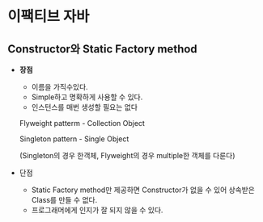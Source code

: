 # 이팩티브 자바



## Constructor와 Static Factory method

* **장점**

  * 이름을 가직수있다.
  * Simple하고 명확하게 사용할 수 있다.
  * 인스턴스를 매번 생성할 필요는 없다

  Flyweight patterm - Collection Object

  Singleton pattern - Single Object

  (Singleton의 경우 한객체, Flyweight의 경우 multiple한 객체를 다룬다)

* 단점
  * Static Factory method만 제공하면 Constructor가 없을 수 있어 상속받은 Class를 만들 수 없다.
  * 프로그래머에게 인지가 잘 되지 않을 수 있다.







